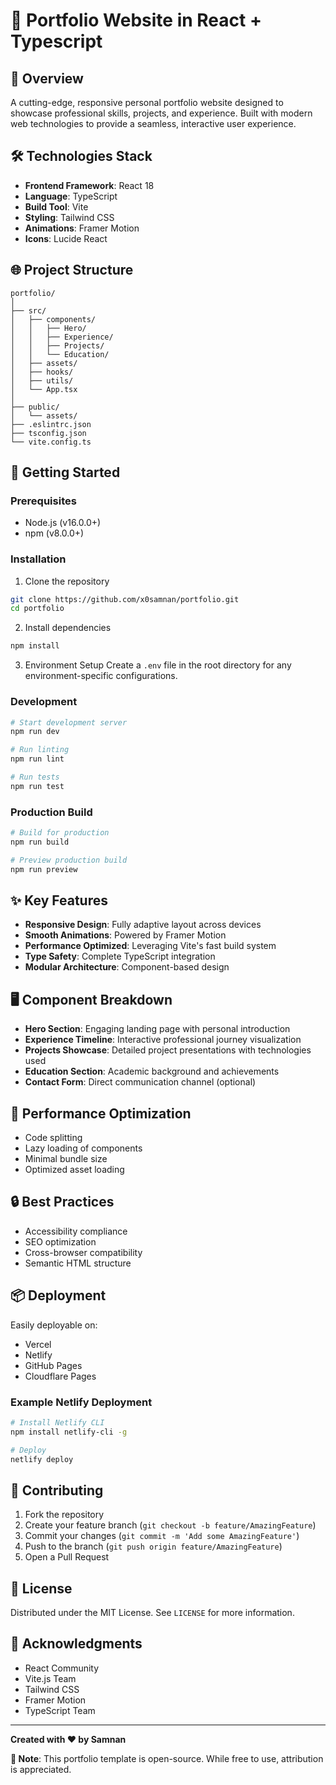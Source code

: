 # 🚀 Portfolio Website in React + Typescript

## 📝 Overview
A cutting-edge, responsive personal portfolio website designed to showcase professional skills, projects, and experience. Built with modern web technologies to provide a seamless, interactive user experience.

## 🛠 Technologies Stack
- **Frontend Framework**: React 18
- **Language**: TypeScript
- **Build Tool**: Vite
- **Styling**: Tailwind CSS
- **Animations**: Framer Motion
- **Icons**: Lucide React

## 🌐 Project Structure
```
portfolio/
│
├── src/
│   ├── components/
│   │   ├── Hero/
│   │   ├── Experience/
│   │   ├── Projects/
│   │   └── Education/
│   ├── assets/
│   ├── hooks/
│   ├── utils/
│   └── App.tsx
│
├── public/
│   └── assets/
├── .eslintrc.json
├── tsconfig.json
└── vite.config.ts
```

## 🚀 Getting Started

### Prerequisites
- Node.js (v16.0.0+)
- npm (v8.0.0+)

### Installation
1. Clone the repository
```bash
git clone https://github.com/x0samnan/portfolio.git
cd portfolio
```

2. Install dependencies
```bash
npm install
```

3. Environment Setup
Create a `.env` file in the root directory for any environment-specific configurations.

### Development
```bash
# Start development server
npm run dev

# Run linting
npm run lint

# Run tests
npm run test
```

### Production Build
```bash
# Build for production
npm run build

# Preview production build
npm run preview
```

## ✨ Key Features
- **Responsive Design**: Fully adaptive layout across devices
- **Smooth Animations**: Powered by Framer Motion
- **Performance Optimized**: Leveraging Vite's fast build system
- **Type Safety**: Complete TypeScript integration
- **Modular Architecture**: Component-based design

## 🖥 Component Breakdown
- **Hero Section**: Engaging landing page with personal introduction
- **Experience Timeline**: Interactive professional journey visualization
- **Projects Showcase**: Detailed project presentations with technologies used
- **Education Section**: Academic background and achievements
- **Contact Form**: Direct communication channel (optional)

## 🧪 Performance Optimization
- Code splitting
- Lazy loading of components
- Minimal bundle size
- Optimized asset loading

## 🔒 Best Practices
- Accessibility compliance
- SEO optimization
- Cross-browser compatibility
- Semantic HTML structure

## 📦 Deployment
Easily deployable on:
- Vercel
- Netlify
- GitHub Pages
- Cloudflare Pages

### Example Netlify Deployment
```bash
# Install Netlify CLI
npm install netlify-cli -g

# Deploy
netlify deploy
```

## 🤝 Contributing
1. Fork the repository
2. Create your feature branch (`git checkout -b feature/AmazingFeature`)
3. Commit your changes (`git commit -m 'Add some AmazingFeature'`)
4. Push to the branch (`git push origin feature/AmazingFeature`)
5. Open a Pull Request

## 📜 License
Distributed under the MIT License. See `LICENSE` for more information.

## 🙏 Acknowledgments
- React Community
- Vite.js Team
- Tailwind CSS
- Framer Motion
- TypeScript Team

---

**Created with ❤️ by Samnan**

**📌 Note**: This portfolio template is open-source. While free to use, attribution is appreciated.
